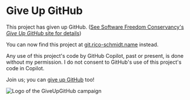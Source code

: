 # Give Up GitHub

This project has given up GitHub.  ([See Software Freedom Conservancy's *Give
Up  GitHub* site for details](https://GiveUpGitHub.org))

You can now find this project at
[git.rico-schmidt.name](https://git.rico-schmidt.name/ernesto/nopodcasts2)
instead.

Any use of this project's code by GitHub Copilot, past or present, is done
without my permission.  I do not consent to GitHub's use of this project's code
in Copilot.

Join us; you can [give up GitHub](https://GiveUpGitHub.org) too!

![Logo of the GiveUpGitHub campaign](https://sfconservancy.org/img/GiveUpGitHub.png)
